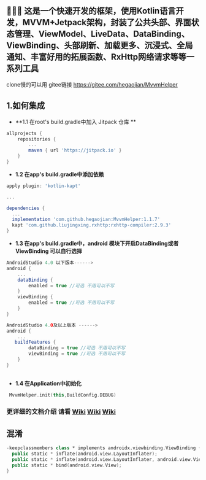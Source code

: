 ## :chicken::chicken::chicken: 这是一个快速开发的框架，使用Kotlin语言开发，MVVM+Jetpack架构，封装了公共头部、界面状态管理、ViewModel、LiveData、DataBinding、ViewBinding、头部刷新、加载更多、沉浸式、全局通知、丰富好用的拓展函数、RxHttp网络请求等等一系列工具


clone慢的可以用 gitee链接 https://gitee.com/hegaojian/MvvmHelper

## 1.如何集成

- **1.1 在root's build.gradle中加入 Jitpack 仓库 **

```gradle
allprojects {
    repositories {
        ...
        maven { url 'https://jitpack.io' }
    }
}
```

- **1.2 在app's build.gradle中添加依赖**

```gradle
apply plugin: 'kotlin-kapt'

...

dependencies {
  ...
  implementation 'com.github.hegaojian:MvvmHelper:1.1.7'
  kapt 'com.github.liujingxing.rxhttp:rxhttp-compiler:2.9.3'
}
```

- **1.3 在app's build.gradle中，android 模块下开启DataBinding或者ViewBinding 可以自行选择**

``` gradle
AndroidStudio 4.0 以下版本------>
android {
    ...
    dataBinding {
        enabled = true //可选 不用可以不写
    }
    viewBinding {
        enabled = true //可选 不用可以不写
    }
}

AndroidStudio 4.0及以上版本 ------>
android {
    ...
   buildFeatures {
        dataBinding = true //可选 不用可以不写
        viewBinding = true //可选 不用可以不写
    }
}
 
```

- **1.4 在Application中初始化**

```kotlin
 MvvmHelper.init(this,BuildConfig.DEBUG)
```

### 更详细的文档介绍 请看 [Wiki](https://github.com/hegaojian/MvvmHelper/wiki)   [Wiki](https://github.com/hegaojian/MvvmHelper/wiki)   [Wiki](https://github.com/hegaojian/MvvmHelper/wiki)

## 混淆

``` kotlin 
-keepclassmembers class * implements androidx.viewbinding.ViewBinding {
  public static * inflate(android.view.LayoutInflater);
  public static * inflate(android.view.LayoutInflater, android.view.ViewGroup, boolean);
  public static * bind(android.view.View);
}
```

